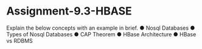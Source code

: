 # Assignment-9.3-HBASE
Explain the below concepts with an example in brief. ● Nosql Databases ● Types of Nosql Databases ● CAP Theorem ● HBase Architecture ● HBase vs RDBMS
